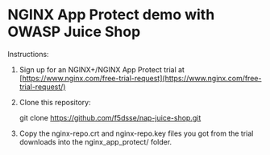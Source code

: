 # NGINX App Protect demo with OWASP Juice Shop

Instructions: 


1. Sign up for an NGINX+/NGINX App Protect trial at [https://www.nginx.com/free-trial-request](https://www.nginx.com/free-trial-request/)
2. Clone this repository:

    git clone https://github.com/f5dsse/nap-juice-shop.git

3. Copy the nginx-repo.crt and nginx-repo.key files you got from the trial downloads into the nginx_app_protect/ folder.
